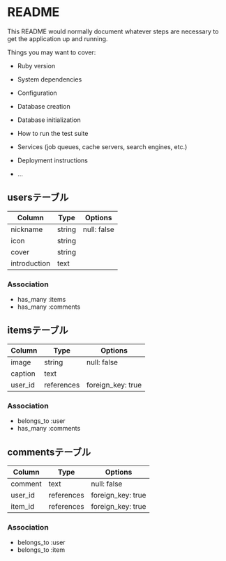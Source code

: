 # README

This README would normally document whatever steps are necessary to get the
application up and running.

Things you may want to cover:

* Ruby version

* System dependencies

* Configuration

* Database creation

* Database initialization

* How to run the test suite

* Services (job queues, cache servers, search engines, etc.)

* Deployment instructions

* ...




## usersテーブル
|Column|Type|Options|
|------|----|-------|
|nickname|string|null: false|
|icon|string||
|cover|string||
|introduction|text||

### Association
- has_many :items
- has_many :comments


## itemsテーブル
|Column|Type|Options|
|------|----|-------|
|image|string|null: false|
|caption|text||
|user_id|references|foreign_key: true|

### Association
- belongs_to :user
- has_many :comments


## commentsテーブル
|Column|Type|Options|
|------|----|-------|
|comment|text|null: false|
|user_id|references|foreign_key: true|
|item_id|references|foreign_key: true|

### Association
- belongs_to :user
- belongs_to :item